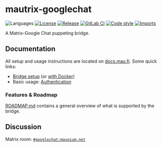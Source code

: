 # mautrix-googlechat
![Languages](https://img.shields.io/github/languages/top/mautrix/googlechat.svg)
[![License](https://img.shields.io/github/license/mautrix/googlechat.svg)](LICENSE)
[![Release](https://img.shields.io/github/release/mautrix/googlechat/all.svg)](https://github.com/mautrix/googlechat/releases)
[![GitLab CI](https://mau.dev/mautrix/googlechat/badges/master/pipeline.svg)](https://mau.dev/mautrix/googlechat/container_registry)
[![Code style](https://img.shields.io/badge/code%20style-black-000000.svg)](https://github.com/psf/black)
[![Imports](https://img.shields.io/badge/%20imports-isort-%231674b1?style=flat&labelColor=ef8336)](https://pycqa.github.io/isort/)

A Matrix-Google Chat puppeting bridge.

## Documentation
All setup and usage instructions are located on
[docs.mau.fi](https://docs.mau.fi/bridges/python/googlechat/index.html).
Some quick links:

* [Bridge setup](https://docs.mau.fi/bridges/python/setup.html?bridge=googlechat)
  (or [with Docker](https://docs.mau.fi/bridges/general/docker-setup.html?bridge=googlechat))
* Basic usage: [Authentication](https://docs.mau.fi/bridges/python/googlechat/authentication.html)

### Features & Roadmap
[ROADMAP.md](https://github.com/mautrix/googlechat/blob/master/ROADMAP.md)
contains a general overview of what is supported by the bridge.

## Discussion
Matrix room: [`#googlechat:maunium.net`](https://matrix.to/#/#googlechat:maunium.net)
